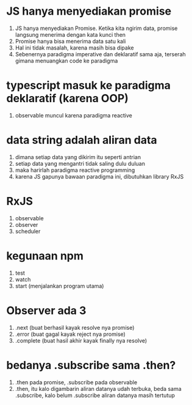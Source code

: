 # JS hanya menyediakan promise
1. JS hanya menyediakan Promise. Ketika kita ngirim data, promise langsung menerima dengan kata kunci then
2. Promise hanya bisa menerima data satu kali
3. Hal ini tidak masalah, karena masih bisa dipake
4. Sebenernya paradigma imperative dan deklaratif sama aja, terserah gimana menuangkan code ke paradigma

# typescript masuk ke paradigma deklaratif (karena OOP)
1. observable muncul karena paradigma reactive

# data string adalah aliran data
1. dimana setiap data yang dikirim itu seperti antrian
2. setiap data yang mengantri tidak saling dulu duluan
3. maka harirlah paradigma reactive programming
4. karena JS gapunya bawaan paradigma ini, dibutuhkan library RxJS

# RxJS
1. observable
2. observer
3. scheduler

# kegunaan npm
1. test
2. watch
3. start (menjalankan program utama)

# Observer ada 3
1. .next (buat berhasil kayak resolve nya promise)
2. .error (buat gagal kayak reject nya promise)
3. .complete (buat hasil akhir kayak finally nya resolve)

# bedanya .subscribe sama .then?
1. .then pada promise, .subscribe pada observable
2. .then, itu kalo digambarin aliran datanya udah terbuka, beda sama .subscribe, kalo belum .subscribe aliran datanya masih tertutup